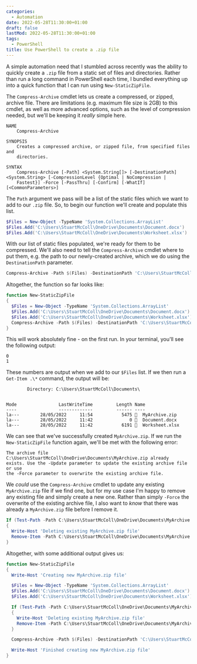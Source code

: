 ```yaml
---
categories:
  - Automation
date: 2022-05-28T11:30:00+01:00
draft: false
lastMod: 2022-05-28T11:30:00+01:00
tags:
  - PowerShell
title: Use PowerShell to create a .zip file
---
```


A simple automation need that I stumbled across recently was the ability to
quickly create a `.zip` file from a static set of files and directories. Rather
than run a long command in PowerShell each time, I bundled everything up into a
quick function that I can run using `New-StaticZipFile`.

The `Compress-Archive` cmdlet lets us create a compressed, or zipped, archive
file. There are limitations (e.g. maximum file size is 2GB) to this cmdlet, as
well as more advanced options, such as the level of compression needed, but
we'll be keeping it _really_ simple here.

```
NAME
    Compress-Archive

SYNOPSIS
    Creates a compressed archive, or zipped file, from specified files and
    directories.

SYNTAX
    Compress-Archive [-Path] <System.String[]> [-DestinationPath] <System.String> [-CompressionLevel {Optimal | NoCompression |
    Fastest}] -Force [-PassThru] [-Confirm] [-WhatIf] [<CommonParameters>]
```

The `Path` argument we pass will be a list of the static files which we want
to add to our `.zip` file. So, to begin our function we'll create and populate
this list.

```powershell
$Files = New-Object -TypeName 'System.Collections.ArrayList'
$Files.Add('C:\Users\StuartMcColl\OneDrive\Documents\Document.docx')
$Files.Add('C:\Users\StuartMcColl\OneDrive\Documents\Worksheet.xlsx')
```

With our list of static files populated, we're ready for them to be compressed.
We'll also need to tell the `Compress-Archive` cmdlet where to put them, e.g.
the path to our newly-created archive, which we do using the `DestinationPath`
parameter.

```powershell
Compress-Archive -Path $(Files) -DestinationPath 'C:\Users\StuartMcColl\OneDrive\Documents\MyArchive.zip'
```

Altogether, the function so far looks like:

```powershell
function New-StaticZipFile
{
  $Files = New-Object -TypeName 'System.Collections.ArrayList'
  $Files.Add('C:\Users\StuartMcColl\OneDrive\Documents\Document.docx')
  $Files.Add('C:\Users\StuartMcColl\OneDrive\Documents\Worksheet.xlsx')
  Compress-Archive -Path $(Files) -DestinationPath 'C:\Users\StuartMcColl\OneDrive\Documents\MyArchive.zip'
}
```

This will work absolutely fine - on the first run. In your terminal, you'll see
the following output:

```
0
1
```

These numbers are output when we add to our `$Files` list. If we then run a
`Get-Item .\*` command, the output will be:

```
        Directory: C:\Users\StuartMcColl\Documents\


Mode                LastWriteTime         Length Name
----                -------------         ------ ----
la---        28/05/2022     11:54           5475   MyArchive.zip
la---        28/05/2022     11:42              0   Document.docx
la---        28/05/2022     11:42           6191   Worksheet.xlsx
```

We can see that we've successfully created `MyArchive.zip`. If we run the
`New-StaticZipFile` function again, we'll be met with the following error:

```
The archive file C:\Users\StuartMcColl\OneDrive\Documents\MyArchive.zip already
exists. Use the -Update parameter to update the existing archive file or use
the -Force parameter to overwrite the existing archive file.
```

We _could_ use the `Compress-Archive` cmdlet to update any existing
`MyArchive.zip` file if we find one, but for my use case I'm happy to remove
any existing file and simply create a new one. Rather than simply `-Force` the
overwrite of the existing archive file, I also want to _know_ that there was
already a `MyArchive.zip` file before I remove it.

```powershell
If (Test-Path -Path C:\Users\StuartMcColl\OneDrive\Documents\MyArchive.zip -PathType Leaf)
{
  Write-Host 'Deleting existing MyArchive.zip file'
  Remove-Item -Path C:\Users\StuartMcColl\OneDrive\Documents\MyArchive.zip
}
```

Altogether, with some additional output gives us:

```powershell
function New-StaticZipFile
{
  Write-Host 'Creating new MyArchive.zip file'

  $Files = New-Object -TypeName 'System.Collections.ArrayList'
  $Files.Add('C:\Users\StuartMcColl\OneDrive\Documents\Document.docx')
  $Files.Add('C:\Users\StuartMcColl\OneDrive\Documents\Worksheet.xlsx')

  If (Test-Path -Path C:\Users\StuartMcColl\OneDrive\Documents\MyArchive.zip -PathType Leaf)
  {
    Write-Host 'Deleting existing MyArchive.zip file'
    Remove-Item -Path C:\Users\StuartMcColl\OneDrive\Documents\MyArchive.zip
  }

  Compress-Archive -Path $(Files) -DestinationPath 'C:\Users\StuartMcColl\OneDrive\Documents\MyArchive.zip'

  Write-Host 'Finished creating new MyArchive.zip file'
}
```
